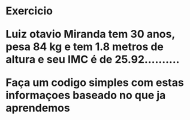 <h1> Exercicio

Luiz otavio Miranda tem 30 anos, pesa 84 kg e tem 1.8 metros de altura e seu IMC é de 25.92..........

Faça um codigo simples com estas informaçoes baseado no que ja aprendemos
